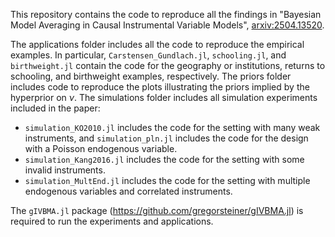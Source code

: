 This repository contains the code to reproduce all the findings in "Bayesian Model Averaging in Causal Instrumental Variable Models", [arxiv:2504.13520](https://arxiv.org/abs/2504.13520).

The applications folder includes all the code to reproduce the empirical examples. In particular, `Carstensen_Gundlach.jl`, `schooling.jl`, and `birthweight.jl` contain the code for the geography or institutions, returns to schooling, and birthweight examples, respectively.
The priors folder includes code to reproduce the plots illustrating the priors implied by the hyperprior on $\nu$.
The simulations folder includes all simulation experiments included in the paper:
  - `simulation_KO2010.jl` includes the code for the setting with many weak instruments, and `simulation_pln.jl` includes the code for the design with a Poisson endogenous variable.
  - `simulation_Kang2016.jl` includes the code for the setting with some invalid instruments.
  - `simulation_MultEnd.jl` includes the code for the setting with multiple endogenous variables and correlated instruments.

The `gIVBMA.jl` package (https://github.com/gregorsteiner/gIVBMA.jl) is required to run the experiments and applications.

